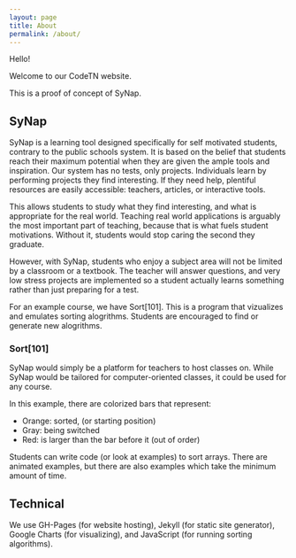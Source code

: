 ```yaml
---
layout: page
title: About
permalink: /about/
---
```


Hello!

Welcome to our CodeTN website.

This is a proof of concept of SyNap.

## SyNap

SyNap is a learning tool designed specifically for self motivated students, contrary to the public schools system. It is based on the belief that students reach their maximum potential when they are given the ample tools and inspiration. Our system has no tests, only projects. Individuals learn by performing projects they find interesting. If they need help, plentiful resources are easily accessible: teachers, articles, or interactive tools.

This allows students to study what they find interesting, and what is appropriate for the real world. Teaching real world applications is arguably the most important part of teaching, because that is what fuels student motivations. Without it, students would stop caring the second they graduate.

However, with SyNap, students who enjoy a subject area will not be limited by a classroom or a textbook. The teacher will answer questions, and very low stress projects are implemented so a student actually learns something rather than just preparing for a test.

For an example course, we have Sort[101]. This is a program that vizualizes and emulates sorting alogrithms. Students are encouraged to find or generate new alogrithms.

### Sort[101]

SyNap would simply be a platform for teachers to host classes on. While SyNap would be tailored for computer-oriented classes, it could be used for any course.

In this example, there are colorized bars that represent:

  * Orange: sorted, (or starting position)
  * Gray: being switched
  * Red: is larger than the bar before it (out of order)

Students can write code (or look at examples) to sort arrays. There are animated examples, but there are also examples which take the minimum amount of time.


## Technical

We use GH-Pages (for website hosting), Jekyll (for static site generator), Google Charts (for visualizing), and JavaScript (for running sorting algorithms).



